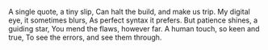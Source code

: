 A single quote, a tiny slip,
Can halt the build, and make us trip.
My digital eye, it sometimes blurs,
As perfect syntax it prefers.
But patience shines, a guiding star,
You mend the flaws, however far.
A human touch, so keen and true,
To see the errors, and see them through.
